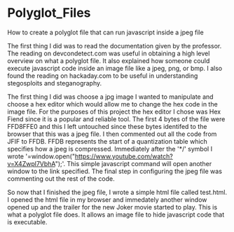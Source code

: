 # Polyglot_Files
How to create a polyglot file that can run javascript inside a jpeg file

The first thing I did was to read the documentation given by the professor. The reading on devcondetect.com was useful in obtaining a high level overview on what a polyglot file. It also explained how someone could execute javascript code inside an image file like a jpeg, png, or bmp. I also found the reading on hackaday.com to be useful in understanding stegosploits and steganography. 

The first thing I did was choose a jpg image I wanted to manipulate and choose a hex editor which would allow me to change the hex code in the image file. For the purposes of this project the hex editor I chose was Hex Fiend since it is a popular and reliable tool. The first 4 bytes of the file were FFD8FFE0 and this I left untouched since these bytes identifed to the browser that this was a jpeg file. I then commented out all the code from JFIF to FFDB. FFDB represents the start of a quantization table which specifies how a jpeg is compressed. Immediately after the '*/' symbol I wrote '=window.open("https://www.youtube.com/watch?v=X4Zwpl7VbhA");'. This simple javascript command will open another window to the link specified. The final step in configuring the jpeg file was commenting out the rest of the code. 

So now that I finished the jpeg file, I wrote a simple html file called test.html. I opened the html file in my browser and immedately another window opened up and the trailer for the new Joker movie started to play. This is what a polyglot file does. It allows an image file to hide javascript code that is executable. 

